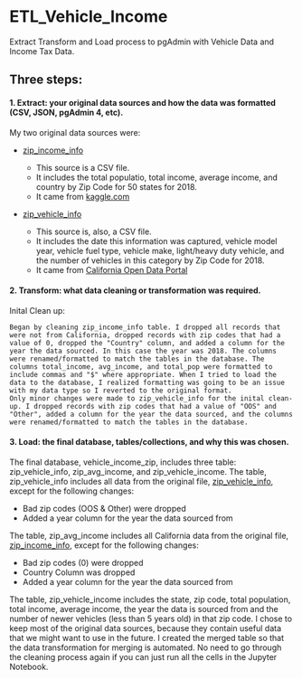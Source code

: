 # ETL_Vehicle_Income
Extract Transform and Load process to pgAdmin with Vehicle Data and Income Tax Data.

## Three steps:
#### 1. Extract: your original data sources and how the data was formatted (CSV, JSON, pgAdmin 4, etc).

My two original data sources were:
 * [zip_income_info](https://github.com/savi09/ETL_Vehicle_Income/blob/main/Resources/zip_income_info.csv)
  
    * This source is a CSV file.
    * It includes the total populatio, total income, average income, and country by Zip Code for 50 states for 2018.
    * It came from [kaggle.com](https://www.kaggle.com/hamishgunasekara/average-income-per-zip-code-usa-2018)

 * [zip_vehicle_info](https://github.com/savi09/ETL_Vehicle_Income/blob/main/Resources/zip_vehicle_info.csv)

    * This source is, also, a CSV file.
    * It includes the date this information was captured, vehicle model year, vehicle fuel type, vehicle make, light/heavy duty vehicle, and the number of vehicles in this category by Zip Code for 2018.
    * It came from [California Open Data Portal](https://data.ca.gov/dataset/vehicle-fuel-type-count-by-zip-code/resource/d304108a-06c1-462f-a144-981dd0109900)

#### 2. Transform: what data cleaning or transformation was required.
  
  Inital Clean up:
    
    Began by cleaning zip_income_info table. I dropped all records that were not from California, dropped records with zip codes that had a value of 0, dropped the "Country" column, and added a column for the year the data sourced. In this case the year was 2018. The columns were renamed/formatted to match the tables in the database. The columns total_income, avg_income, and total_pop were formatted to include commas and "$" where appropriate. When I tried to load the data to the database, I realized formatting was going to be an issue with my data type so I reverted to the original format.
    Only minor changes were made to zip_vehicle_info for the inital clean-up. I dropped records with zip codes that had a value of "OOS" and "Other", added a column for the year the data sourced, and the columns were renamed/formatted to match the tables in the database.
  
#### 3. Load: the final database, tables/collections, and why this was chosen.

The final database, vehicle_income_zip, includes three table: zip_vehicle_info, zip_avg_income, and zip_vehicle_income. The table, zip_vehicle_info includes all data from the original file, [zip_vehicle_info](https://github.com/savi09/ETL_Vehicle_Income/blob/main/Resources/zip_vehicle_info.csv), except for the following changes:
  * Bad zip codes (OOS & Other) were dropped
  * Added a year column for the year the data sourced from

The table, zip_avg_income includes all California data from the original file, [zip_income_info](https://github.com/savi09/ETL_Vehicle_Income/blob/main/Resources/zip_income_info.csv), except for the following changes:
  * Bad zip codes (0) were dropped
  * Country Column was dropped
  * Added a year column for the year the data sourced from

The table, zip_vehicle_income includes the state, zip code, total population, total income, average income, the year the data is sourced from and the number of newer vehicles (less than 5 years old) in that zip code. I chose to keep most of the original data sources, because they contain useful data that we might want to use in the future. I created the merged table so that the data transformation for merging is automated. No need to go through the cleaning process again if you can just run all the cells in the Jupyter Notebook.
